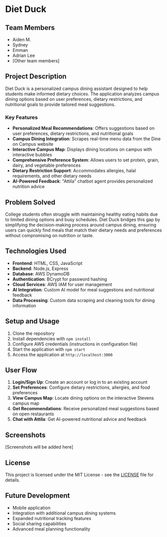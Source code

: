 # Diet Duck

## Team Members
- Aiden M.
- Sydney
- Emman
- Adrian Lee
- [Other team members]

## Project Description
Diet Duck is a personalized campus dining assistant designed to help students make informed dietary choices. The application analyzes campus dining options based on user preferences, dietary restrictions, and nutritional goals to provide tailored meal suggestions.

### Key Features
- **Personalized Meal Recommendations**: Offers suggestions based on user preferences, dietary restrictions, and nutritional goals
- **Campus Dining Integration**: Scrapes real-time menu data from the Dine on Campus website
- **Interactive Campus Map**: Displays dining locations on campus with interactive bubbles
- **Comprehensive Preference System**: Allows users to set protein, grain, dairy, and vegetable preferences
- **Dietary Restriction Support**: Accommodates allergies, halal requirements, and other dietary needs
- **AI-Powered Feedback**: "Attila" chatbot agent provides personalized nutrition advice

## Problem Solved
College students often struggle with maintaining healthy eating habits due to limited dining options and busy schedules. Diet Duck bridges this gap by simplifying the decision-making process around campus dining, ensuring users can quickly find meals that match their dietary needs and preferences without compromising on nutrition or taste.

## Technologies Used
- **Frontend**: HTML, CSS, JavaScript
- **Backend**: Node.js, Express
- **Database**: AWS DynamoDB
- **Authentication**: BCrypt for password hashing
- **Cloud Services**: AWS IAM for user management
- **AI Integration**: Custom AI model for meal suggestions and nutritional feedback
- **Data Processing**: Custom data scraping and cleaning tools for dining information

## Setup and Usage
1. Clone the repository
2. Install dependencies with `npm install`
3. Configure AWS credentials (instructions in configuration file)
4. Start the application with `npm start`
5. Access the application at `http://localhost:3000`

## User Flow
1. **Login/Sign Up**: Create an account or log in to an existing account
2. **Set Preferences**: Configure dietary restrictions, allergies, and food preferences
3. **View Campus Map**: Locate dining options on the interactive Stevens campus map
4. **Get Recommendations**: Receive personalized meal suggestions based on open restaurants
5. **Chat with Attila**: Get AI-powered nutritional advice and feedback

## Screenshots
[Screenshots will be added here]

## License
This project is licensed under the MIT License - see the [LICENSE](LICENSE) file for details.

## Future Development
- Mobile application
- Integration with additional campus dining systems
- Expanded nutritional tracking features
- Social sharing capabilities
- Advanced meal planning functionality
